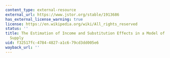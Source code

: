 ```yaml
---
content_type: external-resource
external_url: https://www.jstor.org/stable/1913686
has_external_license_warning: true
license: https://en.wikipedia.org/wiki/All_rights_reserved
status: ''
title: The Estimation of Income and Substitution Effects in a Model of Family Labor
  Supply
uid: f32517fc-4784-4827-a1c6-79cd3dd005e6
wayback_url: ''
---
```

